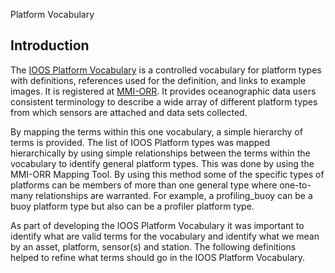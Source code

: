 Platform Vocabulary

## Introduction

The [IOOS Platform Vocabulary](http://mmisw.org/orr/#http://mmisw.org/ont/ioos/platform) is a controlled vocabulary for platform types with definitions, references used for the definition, and links to example images. It is registered at [MMI-ORR](http://mmisw.org/ont/ioos/platform). It provides oceanographic data users consistent terminology to describe a wide array of different platform types from which sensors are attached and data sets collected.

By mapping the terms within this one vocabulary, a simple hierarchy of terms is provided. The list of IOOS Platform types was mapped hierarchically by using simple relationships between the terms within the vocabulary to identify general platform types. This was done by using the MMI-ORR Mapping Tool. By using this method some of the specific types of platforms can be members of more than one general type where one-to-many relationships are warranted. For example, a profiling_buoy can be a buoy platform type but also can be a profiler platform type.

As part of developing the IOOS Platform Vocabulary it was important to identify what are valid terms for the vocabulary and identify what we mean by an asset, platform, sensor(s) and station. The following definitions helped to refine what terms should go in the IOOS Platform Vocabulary.